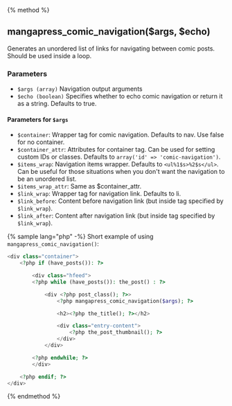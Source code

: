 {% method %}

## mangapress_comic_navigation($args, $echo)

Generates an unordered list of links for navigating between comic posts. Should be used inside a loop.

### Parameters

* `$args (array)` Navigation output arguments
* `$echo (boolean)` Specifies whether to echo comic navigation or return it as a string. Defaults to true.

#### Parameters for `$args`
* `$container`: Wrapper tag for comic navigation. Defaults to nav. Use false for no container.
* `$container_attr`: Attributes for container tag. Can be used for setting custom IDs or classes. Defaults to `array('id' => 'comic-navigation')`.
* `$items_wrap`: Navigation items wrapper. Defaults to `<ul%1$s>%2$s</ul>`. Can be useful for those situations when you don't want the navigation to be an unordered list.
* `$items_wrap_attr`: Same as $container_attr.
* `$link_wrap`: Wrapper tag for navigation link. Defaults to li.
* `$link_before`: Content before navigation link (but inside tag specified by `$link_wrap`).
* `$link_after`: Content after navigation link (but inside tag specified by `$link_wrap`).

{% sample lang="php" -%}
Short example of using `mangapress_comic_navigation()`:
```php
<div class="container">
    <?php if (have_posts()): ?> 

        <div class="hfeed">
        <?php while (have_posts()): the_post() : ?>

            <div <?php post_class(); ?>>
                <?php mangapress_comic_navigation($args); ?>

                <h2><?php the_title(); ?></h2>

                <div class="entry-content">
                    <?php the_post_thumbnail(); ?>
                </div>
            </div>            

        <?php endwhile; ?> 
        </div>

    <?php endif; ?>    
</div>
```
{% endmethod %}